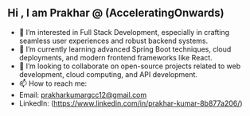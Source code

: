 ## Hi , I am Prakhar @ (AcceleratingOnwards)

- 👀 I’m interested in Full Stack Development, especially in crafting seamless user experiences and robust backend systems.
- 🌱 I’m currently learning advanced Spring Boot techniques, cloud deployments, and modern frontend frameworks like React.
- 💞️ I’m looking to collaborate on open-source projects related to web development, cloud computing, and API development.
- 📫 How to reach me:
- Email: prakharkumargcc12@gmail.com
- LinkedIn: (https://www.linkedin.com/in/prakhar-kumar-8b877a206/)



